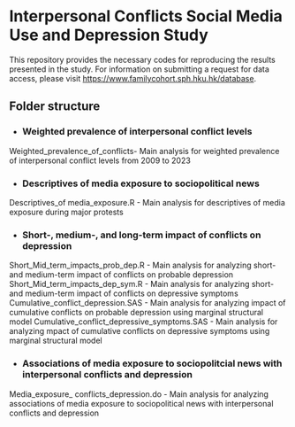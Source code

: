 # Interpersonal Conflicts Social Media Use and Depression Study
This repository provides the necessary codes for reproducing the results presented in the study.  For information on	submitting a request for data access, please visit https://www.familycohort.sph.hku.hk/database.
## Folder structure
   * ### Weighted prevalence of interpersonal conflict levels
   Weighted_prevalence_of_conflicts- Main analysis for weighted prevalence of interpersonal conflict levels from 2009 to 2023
   * ### Descriptives of media exposure to sociopolitical news
   Descriptives_of media_exposure.R - Main analysis for descriptives of media exposure during major protests
   * ### Short-, medium-, and long-term impact of conflicts on depression
   Short_Mid_term_impacts_prob_dep.R - Main analysis for analyzing short- and medium-term impact of conflicts on probable depression 
   Short_Mid_term_impacts_dep_sym.R - Main analysis for analyzing short- and medium-term impact of conflicts on depressive symptoms
   Cumulative_conflict_depression.SAS - Main analysis for analyzing impact of cumulative conflicts on probable depression using marginal structural model
   Cumulative_conflict_depressive_symptoms.SAS - Main analysis for analyzing mpact of cumulative conflicts on depressive symptoms using marginal structural model  
   * ### Associations of media exposure to sociopolitcial news with interpersonal conflicts and depression
   Media_exposure_ conflicts_depression.do - Main analysis for analyzing associations of media exposure to sociopolitical news with interpersonal conflicts and depression

   
   


